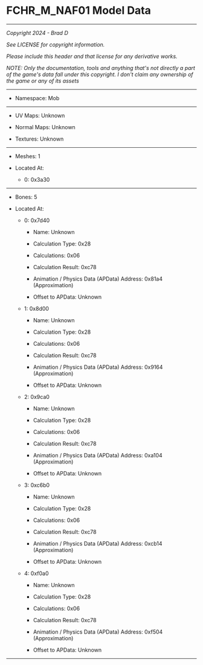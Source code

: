 # FCHR_M_NAF01 Model Data

---

*Copyright 2024 - Brad D*

*See LICENSE for copyright information.*

*Please include this header and that license for any derivative works.*

*NOTE: Only the documentation, tools and anything that's not directly a part of the game's data fall under this copyright. I don't claim any ownership of the game or any of its assets*

---

* Namespace: Mob

---

* UV Maps: Unknown

* Normal Maps: Unknown

* Textures: Unknown

---

* Meshes: 1

* Located At:

  * 0: 0x3a30

---

* Bones: 5

* Located At:

  * 0: 0x7d40

    * Name: Unknown

    * Calculation Type: 0x28

    * Calculations: 0x06

    * Calculation Result: 0xc78

    * Animation / Physics Data (APData) Address: 0x81a4 (Approximation)

    * Offset to APData: Unknown

  * 1: 0x8d00

    * Name: Unknown

    * Calculation Type: 0x28

    * Calculations: 0x06

    * Calculation Result: 0xc78

    * Animation / Physics Data (APData) Address: 0x9164 (Approximation)

    * Offset to APData: Unknown

  * 2: 0x9ca0

    * Name: Unknown

    * Calculation Type: 0x28

    * Calculations: 0x06

    * Calculation Result: 0xc78

    * Animation / Physics Data (APData) Address: 0xa104 (Approximation)

    * Offset to APData: Unknown

  * 3: 0xc6b0

    * Name: Unknown

    * Calculation Type: 0x28

    * Calculations: 0x06

    * Calculation Result: 0xc78

    * Animation / Physics Data (APData) Address: 0xcb14 (Approximation)

    * Offset to APData: Unknown

  * 4: 0xf0a0

    * Name: Unknown

    * Calculation Type: 0x28

    * Calculations: 0x06

    * Calculation Result: 0xc78

    * Animation / Physics Data (APData) Address: 0xf504 (Approximation)

    * Offset to APData: Unknown

---

